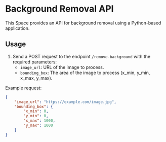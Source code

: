 # Background Removal API

This Space provides an API for background removal using a Python-based application.

## Usage

1. Send a POST request to the endpoint `/remove-background` with the required parameters:
   - `image_url`: URL of the image to process.
   - `bounding_box`: The area of the image to process (x_min, y_min, x_max, y_max).

Example request:
```json
{
    "image_url": "https://example.com/image.jpg",
    "bounding_box": {
        "x_min": 0,
        "y_min": 0,
        "x_max": 1000,
        "y_max": 1000
    }
}
